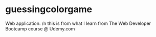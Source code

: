 # guessingcolorgame
Web application. /n
this is from what I learn from The Web Developer Bootcamp course @ Udemy.com
